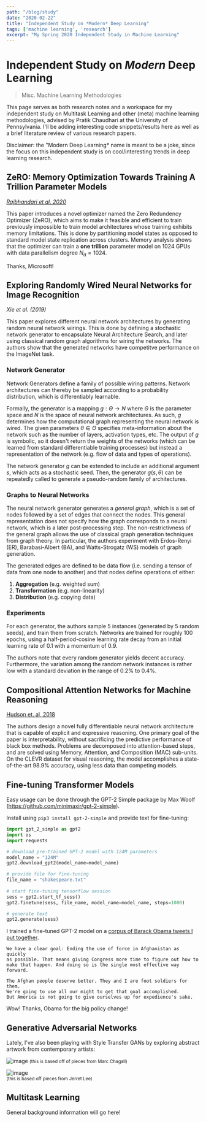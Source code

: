```yaml
---
path: "/blog/study"
date: "2020-02-22"
title: "Independent Study on *Modern* Deep Learning"
tags: ['machine learning', 'research']
excerpt: "My Spring 2020 Independent Study in Machine Learning"
---
```


# Independent Study on *Modern* Deep Learning
> Misc. Machine Learning Methodologies

This page serves as both research notes and a workspace for my independent study on Multitask Learning and other (meta) machine learning methodologies, advised by Pratik Chaudhari at the University of Pennsylvania. I'll be adding interesting code snippets/results here as well as a brief literature review of various research papers. 

Disclaimer: the "Modern Deep Learning* name is meant to be a joke, since the focus on this independent study is on cool/interesting trends in deep learning research.


## ZeRO: Memory Optimization Towards Training A Trillion Parameter Models
[*Rajbhandari et al. 2020*](https://arxiv.org/pdf/1910.02054.pdf)

This paper introduces a novel optimizer named the Zero Redundency Optimizer (ZeRO), which aims to make it feasible and efficient to train previously impossible to train model architectures whose training exhibits memory limitations. This is done by partitioning model states as opposed to standard model state replication across clusters. Memory analysis shows that the optimizer can train a **one trillion** parameter model on 1024 GPUs with data parallelism degree $N_d = 1024$.

Thanks, Microsoft!

## Exploring Randomly Wired Neural Networks for Image Recognition
*Xie et al. (2019)*

This paper explores different neural network architectures by generating random neural network wirings. This is done by defining a stochastic network generator to encapsulate Neural Architecture Search, and later using classical random graph algorithms for wiring the networks. The authors show that the generated networks have competitve performance on the ImageNet task.

### Network Generator
Network Generators define a family of possible wiring patterns. Network architectures can thereby be sampled according to a probability distribution, which is differentiably learnable.

Formally, the generator is a mapping $g: \Theta \rightarrow N$ where $\Theta$ is the parameter space and $N$ is the space of neural network architectures. As such, $g$ determines how the computational graph representing the neural network is wired. The given parameters $\theta \in \Theta$ specifies meta-information about the network such as the number of layers, activation types, etc. The output of $g$ is symbolic, so it doesn't return the weights of the networks (which can be learned from standard differentiable training processes) but instead a representation of the network (e.g. flow of data and types of operations).

The network generator $g$ can be extended to include an additional argument $s$, which acts as a stochastic seed. Then, the generator $g(s, \theta)$ can be repeatedly called to generate a pseudo-random family of architectures.

### Graphs to Neural Networks
The neural network generator generates a *general graph*, which is a set of nodes followed by a set of edges that connect the nodes. This general representation does not specify how the graph corresponds to a neural network, which is a later post-processing step. The non-restrictivness of the general graph allows the use of classical graph generation techniques from graph theory. In particular, the authors experiment with Erdos-Renyi (ER), Barabasi-Albert (BA), and Watts-Strogatz (WS) models of graph generation.

The generated edges are defined to be data flow (i.e. sending a tensor of data from one node to another) and that nodes define operations of either:
1. **Aggregation** (e.g. weighted sum)
2. **Transformation** (e.g. non-linearity)
3. **Distribution** (e.g. copying data)

### Experiments
For each generator, the authors sample 5 instances (generated by 5 random seeds), and train them from scratch. Networks are trained for roughly 100 epochs, using a half-period-cosine learning rate decay from an initial learning rate of 0.1 with a momentum of 0.9.

The authors note that every random generator yields decent accuracy. Furthermore, the variation among the random network instances is rather low with a standard deviation in the range of 0.2% to 0.4%.

## Compositional Attention Networks for Machine Reasoning
[Hudson et. al, 2018](https://arxiv.org/abs/1803.03067)

The authors design a novel fully differentiable neural network architecture that is capable of explicit and expressive reasoning. One primary goal of the paper is interpretability, without sacrificing the predictive performance of black box methods. Problems are decomposed into attention-based steps, and are solved using Memory, Attention, and Composition (MAC) sub-units. On the CLEVR dataset for visual reasoning, the model accomplishes a state-of-the-art 98.9% accuracy, using less data than competing models.

## Fine-tuning Transformer Models
Easy usage can be done through the GPT-2 Simple package by Max Woolf (https://github.com/minimaxir/gpt-2-simple).

Install using `pip3 install gpt-2-simple` and provide text for fine-tuning:

```python
import gpt_2_simple as gpt2
import os
import requests

# download pre-trained GPT-2 model with 124M parameters
model_name = "124M"
gpt2.download_gpt2(model_name=model_name) 

# provide file for fine-tuning
file_name = "shakespeare.txt"
    
# start fine-tuning tensorflow session
sess = gpt2.start_tf_sess()
gpt2.finetune(sess, file_name, model_name=model_name, steps=1000)

# generate text
gpt2.generate(sess)
```

I trained a fine-tuned GPT-2 model on a [corpus of Barack Obama tweets I put together](https://raw.githubusercontent.com/kirubarajan/phraseviz/master/corpus.txt).

```
We have a clear goal: Ending the use of force in Afghanistan as quickly 
as possible. That means giving Congress more time to figure out how to 
make that happen. And doing so is the single most effective way forward.

The Afghan people deserve better. They and I are foot soldiers for them. 
We're going to use all our might to get that goal accomplished. 
But America is not going to give ourselves up for expedience's sake.
```

Wow! Thanks, Obama for the big policy change!

## Generative Adversarial Networks

Lately, I've also been playing with Style Transfer GANs by exploring abstract artwork from contemporary artists:
 
![image](https://i.imgur.com/gFAOIRM.png) 
<small> (this is based off of pieces from Marc Chagall) </small>

![image](https://i.imgur.com/Rv7KRFC.png) <br />
<small> (this is based off pieces from Jerret Lee) </small>

## Multitask Learning

General background information will go here!